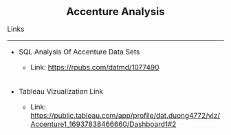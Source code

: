 <font size="5">**<h3 style="text-align: center;">Accenture Analysis</h3>**</font>

<font size="3">

Links
***

* SQL Analysis Of Accenture Data Sets
  + Link: https://rpubs.com/datmd/1077490
  <br><br>


* Tableau Vizualization Link
  + Link: https://public.tableau.com/app/profile/dat.duong4772/viz/Accenture1_16937838466660/Dashboard1#2

</font>


  

  



